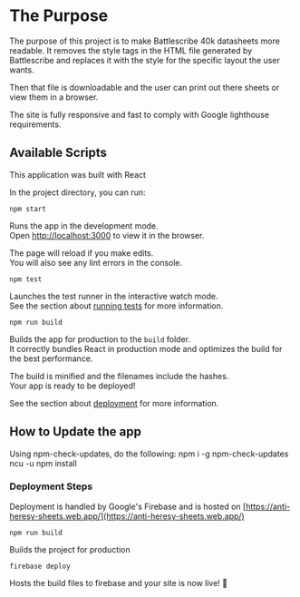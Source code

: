 # The Purpose
The purpose of this project is to make Battlescribe 40k datasheets more readable.
It removes the style tags in the HTML file generated by Battlescribe and replaces it with the style for 
the specific layout the user wants. 

Then that file is downloadable and the user can print out there sheets or view them in a browser. 

The site is fully responsive and fast to comply with Google lighthouse requirements. 

## Available Scripts
This application was built with React

In the project directory, you can run:

	npm start

Runs the app in the development mode.\
Open [http://localhost:3000](http://localhost:3000) to view it in the browser.

The page will reload if you make edits.\
You will also see any lint errors in the console.

	npm test
	
Launches the test runner in the interactive watch mode.\
See the section about [running tests](https://facebook.github.io/create-react-app/docs/running-tests) for more information.

	npm run build

Builds the app for production to the `build` folder.\
It correctly bundles React in production mode and optimizes the build for the best performance.

The build is minified and the filenames include the hashes.\
Your app is ready to be deployed!

See the section about [deployment](https://facebook.github.io/create-react-app/docs/deployment) for more information.

## How to Update the app
Using npm-check-updates, do the following:
	npm i -g npm-check-updates
	ncu -u
	npm install

### Deployment Steps

Deployment is handled by Google's Firebase and is hosted on [https://anti-heresy-sheets.web.app/](https://anti-heresy-sheets.web.app/)

	npm run build

Builds the project for production 

	firebase deploy

Hosts the build files to firebase and your site is now live! 🎉
